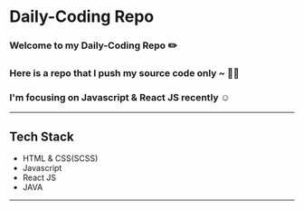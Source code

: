 <!-- @format -->

# Daily-Coding Repo

### Welcome to my Daily-Coding Repo ✏️

### Here is a repo that I push my source code only ~ ✌🏻

### I'm focusing on Javascript & React JS recently ☺️

---

## Tech Stack

- HTML & CSS(SCSS)
- Javascript
- React JS
- JAVA

---
